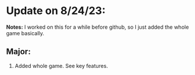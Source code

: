 # Update on 8/24/23:
**Notes:** I worked on this for a while before github, so I just added the whole game basically.

## Major:
1. Added whole game. See key features.